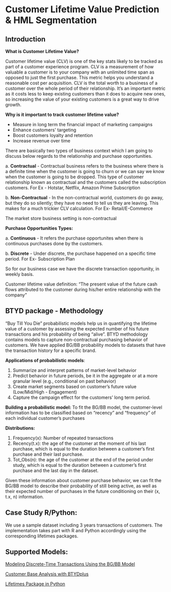 # Customer Lifetime Value Prediction & HML Segmentation

## Introduction

**What is Customer Lifetime Value?**

Customer lifetime value (CLV) is one of the key stats likely to be tracked as part of a customer experience program. CLV is a measurement of how valuable a customer is to your company with an unlimited time span as opposed to just the first purchase. This metric helps you understand a reasonable cost per acquisition. CLV is the total worth to a business of a customer over the whole period of their relationship. It’s an important metric as it costs less to keep existing customers than it does to acquire new ones, so increasing the value of your existing customers is a great way to drive growth.

**Why is it important to track customer lifetime value?**

* Measure in long term the financial impact of marketing campaigns
* Enhance customers' targeting
* Boost customers loyalty and retention
* Increase revenue over time

There are basically two types of business context which I am going to discuss below regards to the relationship and purchase opportunities.

a. **Contractual** - Contractual business refers to the business where there is a definite time when the customer is going to churn or we can say we know when the customer is going to be dropped. This type of customer relationship known as contractual and the customers called the subscription customers. For Ex - Hotstar, Netflix, Amazon Prime Subscription

b. **Non-Contractual** - In the non-contractual world, customers do go away, but they do so silently; they have no need to tell us they are leaving. This makes for a much trickier CLV calculation. For Ex- Retail/E-Commerce

The market store business setting is non-contractual

**Purchase Opportunities Types:**

a. **Continuous** - It refers the purchase opportunites when there is continuous purchases done by the customers.

b. **Discrete** - Under discrete, the purchase happened on a specific time period. For Ex- Subscription Plan

So for our business case we have the discrete transaction opportunity, in weekly basis.

Customer lifetime value definition:
“The present value of the future cash flows attributed to the customer during his/her entire relationship with the company”

## BTYD package - Methodology
“Buy Till You Die” probabilistic models help us in quantifying the lifetime value of a customer by assessing the expected number of his future transactions and his probability of being “alive”. BTYD methodology contains models to capture non-contractual purchasing behavior of customers. We have applied BG/BB probability models to datasets that have the transaction history for a specific brand.

**Applications of probabilistic models**:
1. Summarize and interpret patterns of market-level behavior
2. Predict behavior in future periods, be it in the aggregate or at a more granular level (e.g., conditional on past behavior)
3. Create market segments based on customer’s future value (Low/Mid/High - Engagement)
4. Capture the campaign effect for the customers’ long term period.

**Building a probabilistic model:**
To fit the BG/BB model, the customer-level information has to be classified based on “recency” and “frequency” of each individual customer’s purchases

**Distributions:**
1. Frequency(x):  Number of repeated transactions
2. Recency(t.x): the age of the customer at the moment of his last purchase, which is equal to the duration between a customer’s first purchase and their last purchase.
3. Tot_Obs(n): the age of the customer at the end of the period under study, which is equal to the duration between a customer’s first purchase and the last day in the dataset.

Given these information about customer purchase behavior, we can fit the BG/BB model to describe their probability of still being active, as well as their expected number of purchases in the future conditioning on their (x, t.x, n) information.

## Case Study R/Python:

We use a sample dataset including 3 years transactions of customers.
The implementation takes part with R and Python accordingly using the corresponding lifetimes packages.

## Supported Models:

[Modeling Discrete-Time Transactions Using the BG/BB Model](https://repository.upenn.edu/cgi/viewcontent.cgi?article=1056&context=wharton_research_scholars)

[Customer Base Analysis with BTYDplus](https://cran.r-project.org/web/packages/BTYDplus/vignettes/BTYDplus-HowTo.pdf)

[Lifetimes Package in Python](https://lifetimes.readthedocs.io/en/latest/Quickstart.html)





